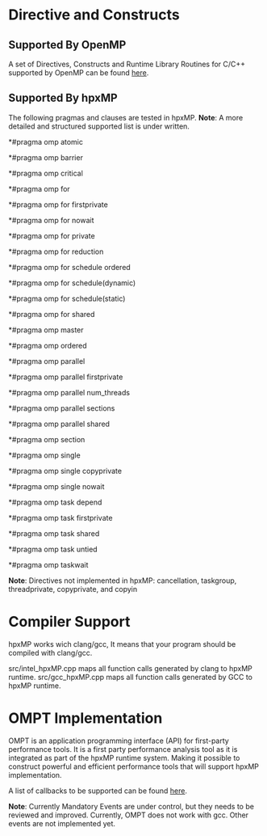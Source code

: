 
# Directive and Constructs

## Supported By OpenMP
A set of Directives, Constructs and Runtime Library Routines for C/C++ supported by OpenMP can be found 
[here](https://www.openmp.org/wp-content/uploads/OpenMP-4.5-1115-CPP-web.pdf).

## Supported By hpxMP
The following pragmas and clauses are tested in hpxMP.
**Note**: A more detailed and structured supported list is under written.

*#pragma omp atomic

*#pragma omp barrier

*#pragma omp critical

*#pragma omp for

*#pragma omp for firstprivate

*#pragma omp for nowait

*#pragma omp for private

*#pragma omp for reduction

*#pragma omp for schedule ordered

*#pragma omp for schedule(dynamic)

*#pragma omp for schedule(static)

*#pragma omp for shared

*#pragma omp master

*#pragma omp ordered

*#pragma omp parallel

*#pragma omp parallel firstprivate

*#pragma omp parallel num_threads

*#pragma omp parallel sections

*#pragma omp parallel shared

*#pragma omp section

*#pragma omp single

*#pragma omp single copyprivate

*#pragma omp single nowait

*#pragma omp task depend

*#pragma omp task firstprivate

*#pragma omp task shared

*#pragma omp task untied

*#pragma omp taskwait

**Note**: Directives not implemented in hpxMP:
cancellation, taskgroup, threadprivate, copyprivate, and copyin 

# Compiler Support
hpxMP works wich clang/gcc, 
It means that your program should be compiled with clang/gcc.

src/intel_hpxMP.cpp maps all function calls generated by clang to hpxMP runtime.
src/gcc_hpxMP.cpp maps all function calls generated by GCC to hpxMP runtime.

# OMPT Implementation
OMPT is an application programming interface (API) for first-party performance tools. 
It is a first party performance analysis tool as it is integrated as part of the hpxMP runtime system. 
Making it possible to construct powerful and efficient performance tools that will support hpxMP implementation.

A list of callbacks to be supported can be found [here](ompt-priorities.txt).

**Note**: Currently Mandatory Events are under control, but they needs to be 
reviewed and improved. Currently, OMPT does not work with gcc.
Other events are not implemented yet. 

